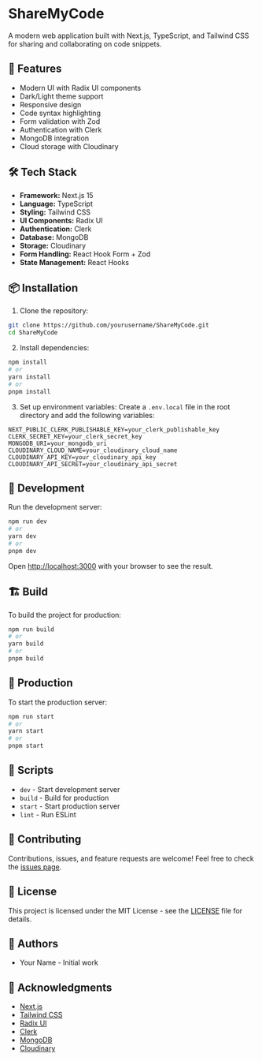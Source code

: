 # ShareMyCode

A modern web application built with Next.js, TypeScript, and Tailwind CSS for sharing and collaborating on code snippets.

## 🚀 Features

- Modern UI with Radix UI components
- Dark/Light theme support
- Responsive design
- Code syntax highlighting
- Form validation with Zod
- Authentication with Clerk
- MongoDB integration
- Cloud storage with Cloudinary

## 🛠️ Tech Stack

- **Framework:** Next.js 15
- **Language:** TypeScript
- **Styling:** Tailwind CSS
- **UI Components:** Radix UI
- **Authentication:** Clerk
- **Database:** MongoDB
- **Storage:** Cloudinary
- **Form Handling:** React Hook Form + Zod
- **State Management:** React Hooks

## 📦 Installation

1. Clone the repository:
```bash
git clone https://github.com/yourusername/ShareMyCode.git
cd ShareMyCode
```

2. Install dependencies:
```bash
npm install
# or
yarn install
# or
pnpm install
```

3. Set up environment variables:
Create a `.env.local` file in the root directory and add the following variables:
```env
NEXT_PUBLIC_CLERK_PUBLISHABLE_KEY=your_clerk_publishable_key
CLERK_SECRET_KEY=your_clerk_secret_key
MONGODB_URI=your_mongodb_uri
CLOUDINARY_CLOUD_NAME=your_cloudinary_cloud_name
CLOUDINARY_API_KEY=your_cloudinary_api_key
CLOUDINARY_API_SECRET=your_cloudinary_api_secret
```

## 🚀 Development

Run the development server:

```bash
npm run dev
# or
yarn dev
# or
pnpm dev
```

Open [http://localhost:3000](http://localhost:3000) with your browser to see the result.

## 🏗️ Build

To build the project for production:

```bash
npm run build
# or
yarn build
# or
pnpm build
```

## 🚀 Production

To start the production server:

```bash
npm run start
# or
yarn start
# or
pnpm start
```

## 📝 Scripts

- `dev` - Start development server
- `build` - Build for production
- `start` - Start production server
- `lint` - Run ESLint

## 🤝 Contributing

Contributions, issues, and feature requests are welcome! Feel free to check the [issues page](https://github.com/yourusername/ShareMyCode/issues).

## 📄 License

This project is licensed under the MIT License - see the [LICENSE](LICENSE) file for details.

## 👥 Authors

- Your Name - Initial work

## 🙏 Acknowledgments

- [Next.js](https://nextjs.org/)
- [Tailwind CSS](https://tailwindcss.com/)
- [Radix UI](https://www.radix-ui.com/)
- [Clerk](https://clerk.com/)
- [MongoDB](https://www.mongodb.com/)
- [Cloudinary](https://cloudinary.com/)
